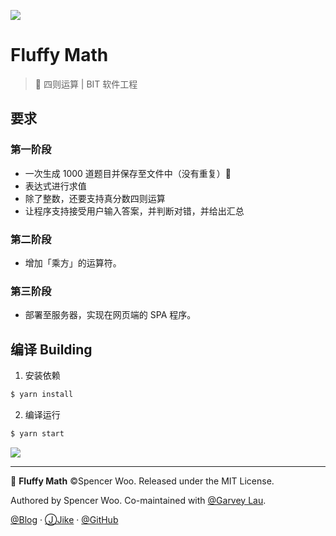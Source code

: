 ![](https://i.loli.net/2018/12/30/5c28e1c49ea2a.png)

# Fluffy Math

> 🔣 四则运算 | BIT 软件工程

## 要求

### 第一阶段

- 一次生成 1000 道题目并保存至文件中（没有重复）🚩
- 表达式进行求值
- 除了整数，还要支持真分数四则运算
- 让程序支持接受用户输入答案，并判断对错，并给出汇总

### 第二阶段

- 增加「乘方」的运算符。

### 第三阶段

- 部署至服务器，实现在网页端的 SPA 程序。

## 编译 Building

1. 安装依赖

```bash
$ yarn install
```

2. 编译运行

```bash
$ yarn start
```

![](https://i.loli.net/2018/12/29/5c26fdf53a85d.png)

* * *

🔢 **Fluffy Math** ©Spencer Woo. Released under the MIT License.

Authored by Spencer Woo. Co-maintained with [@Garvey Lau](https://github.com/Garvey98).

[@Blog](https://spencerwoo.com/) · [ⒿJike](https://web.okjike.com/user/4DDA0425-FB41-4188-89E4-952CA15E3C5E/post) · [@GitHub](https://github.com/spencerwooo)